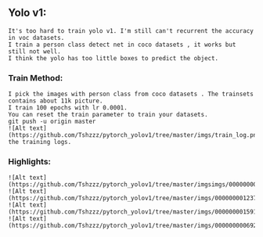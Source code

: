 ## Yolo v1: 
	It's too hard to train yolo v1. I'm still can't recurrent the accuracy in voc datasets. 
	I train a person class detect net in coco datasets , it works but still not well. 
	I think the yolo has too little boxes to predict the object.

### Train Method:
	I pick the images with person class from coco datasets . The trainsets contains about 11k picture.
	I train 100 epochs with lr 0.0001.
	You can reset the train parameter to train your datasets.
	git push -u origin master
	![Alt text](https://github.com/Tshzzz/pytorch_yolov1/tree/master/imgs/train_log.png)
	the training logs.

### Highlights:
	![Alt text](https://github.com/Tshzzz/pytorch_yolov1/tree/master/imgsimgs/000000001319.jpg)
	![Alt text](https://github.com/Tshzzz/pytorch_yolov1/tree/master/imgs/000000001237.jpg)
	![Alt text](https://github.com/Tshzzz/pytorch_yolov1/tree/master/imgs/000000001591.jpg)
	![Alt text](https://github.com/Tshzzz/pytorch_yolov1/tree/master/imgs/000000000692.jpg)
